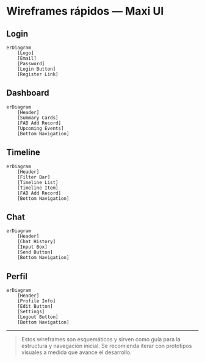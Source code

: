 # Wireframes rápidos — Maxi UI

## Login
```mermaid
erDiagram
    [Logo]
    [Email]
    [Password]
    [Login Button]
    [Register Link]
```

## Dashboard
```mermaid
erDiagram
    [Header]
    [Summary Cards]
    [FAB Add Record]
    [Upcoming Events]
    [Bottom Navigation]
```

## Timeline
```mermaid
erDiagram
    [Header]
    [Filter Bar]
    [Timeline List]
    [Timeline Item]
    [FAB Add Record]
    [Bottom Navigation]
```

## Chat
```mermaid
erDiagram
    [Header]
    [Chat History]
    [Input Box]
    [Send Button]
    [Bottom Navigation]
```

## Perfil
```mermaid
erDiagram
    [Header]
    [Profile Info]
    [Edit Button]
    [Settings]
    [Logout Button]
    [Bottom Navigation]
```

---

> Estos wireframes son esquemáticos y sirven como guía para la estructura y navegación inicial. Se recomienda iterar con prototipos visuales a medida que avance el desarrollo. 
